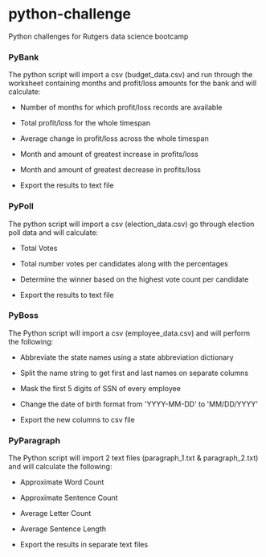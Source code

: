 # python-challenge
Python challenges for Rutgers data science bootcamp


### PyBank


The python script will import a csv (budget_data.csv) and run through the worksheet containing months and profit/loss amounts for the bank and will calculate:

* Number of months for which profit/loss records are available

* Total profit/loss for the whole timespan

* Average change in profit/loss across the whole timespan

* Month and amount of greatest increase in profits/loss

* Month and amount of greatest decrease in profits/loss

* Export the results to text file


### PyPoll


The python script will import a csv (election_data.csv) go through election poll data and will calculate:

* Total Votes

* Total number votes per candidates along with the percentages

* Determine the winner based on the highest vote count per candidate

* Export the results to text file


### PyBoss


The Python script will import a csv (employee_data.csv) and will perform the following:

* Abbreviate the state names using a state abbreviation dictionary

* Split the name string to get first and last names on separate columns

* Mask the first 5 digits of SSN of every employee

* Change the date of birth format from 'YYYY-MM-DD' to 'MM/DD/YYYY'

* Export the new columns to csv file


### PyParagraph

The Python script will import 2 text files (paragraph_1.txt & paragraph_2.txt) and will calculate the following:

* Approximate Word Count

* Approximate Sentence Count

* Average Letter Count

* Average Sentence Length

* Export the results in separate text files
